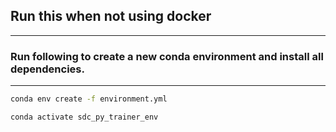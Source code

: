 ## Run this when not using docker
___
### Run following to create a new conda environment and install all dependencies.
___

``` bash
conda env create -f environment.yml
```
```bash
conda activate sdc_py_trainer_env
```
